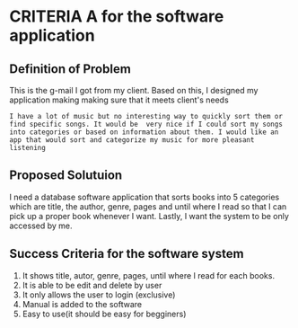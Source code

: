 # CRITERIA A for the software application #

## Definition of Problem ##
This is the g-mail I got from my client. Based on this, I designed my application making making sure that it meets client's needs
```
I have a lot of music but no interesting way to quickly sort them or find specific songs. It would be  very nice if I could sort my songs into categories or based on information about them. I would like an app that would sort and categorize my music for more pleasant listening
```

## Proposed Solutuion ##
I need a database software application that sorts books into 5 categories which are title, the author, genre, pages and until where I read so that I can pick up a proper book whenever I want. Lastly, I want the system to be only accessed by me.

## Success Criteria for the software system ##
1. It shows title, autor, genre, pages, until where I read for each books.
1. It is able to be edit and delete by user
1. It only allows the user to login (exclusive)
1. Manual is added to the software
1. Easy to use(it should be easy for begginers)


